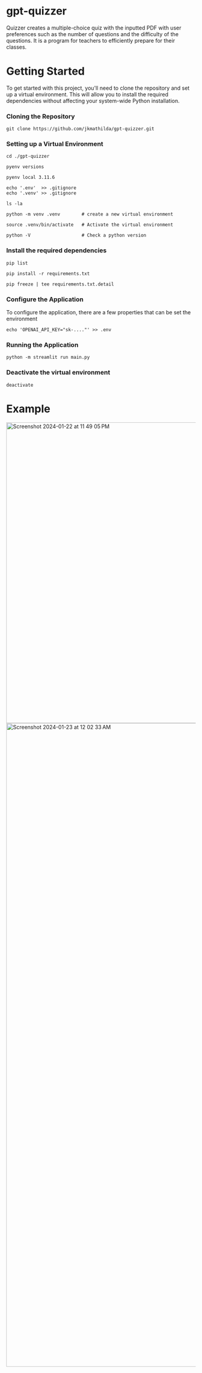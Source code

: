 # gpt-quizzer
Quizzer creates a multiple-choice quiz with the inputted PDF with user preferences such as the number of questions and the difficulty of the questions. It is a program for teachers to efficiently prepare for their classes. 

# Getting Started

To get started with this project, you'll need to clone the repository and set up a virtual environment. This will allow you to install the required dependencies without affecting your system-wide Python installation.

### Cloning the Repository

    git clone https://github.com/jkmathilda/gpt-quizzer.git

### Setting up a Virtual Environment

    cd ./gpt-quizzer

    pyenv versions

    pyenv local 3.11.6

    echo '.env'  >> .gitignore
    echo '.venv' >> .gitignore

    ls -la

    python -m venv .venv        # create a new virtual environment

    source .venv/bin/activate   # Activate the virtual environment

    python -V                   # Check a python version

### Install the required dependencies

    pip list

    pip install -r requirements.txt

    pip freeze | tee requirements.txt.detail

### Configure the Application

To configure the application, there are a few properties that can be set the environment

    echo 'OPENAI_API_KEY="sk-...."' >> .env

### Running the Application

    python -m streamlit run main.py

### Deactivate the virtual environment

    deactivate

# Example

<img width="799" alt="Screenshot 2024-01-22 at 11 49 05 PM" src="https://github.com/jkmathilda/gpt-quizzer/assets/142202145/9b3ca933-b75b-4386-b73f-a051e0ca36e7">
<img width="1710" alt="Screenshot 2024-01-23 at 12 02 33 AM" src="https://github.com/jkmathilda/gpt-quizzer/assets/142202145/49c3540d-db7d-4c75-a2ca-65b3e6afc1c4">